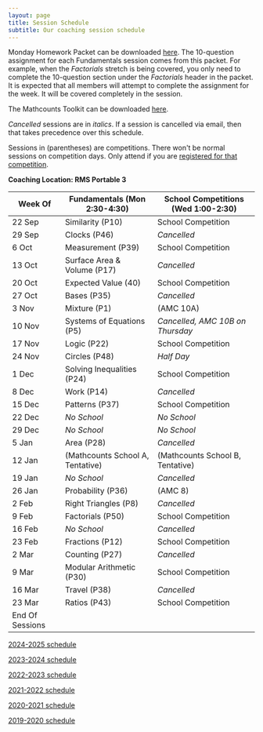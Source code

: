 ```yaml
---
layout: page
title: Session Schedule
subtitle: Our coaching session schedule
---
```


Monday Homework Packet can be downloaded [here](/files/Homework%20Packet.pdf). The 10-question assignment for each Fundamentals session comes from this packet. For example, when the _Factorials_ stretch is being covered, you only need to complete the 10-question section under the _Factorials_ header in the packet. It is expected that all members will attempt to complete the assignment 
for the week. It will be covered completely in the session.

The Mathcounts Toolkit can be downloaded [here](/files/Mathcounts%20Toolkit.pdf).

_Cancelled_ sessions are in _italics_. If a session is cancelled via email, then that takes precedence over this schedule.

Sessions in (parentheses) are competitions. There won't be normal sessions on competition days. Only attend if you are [registered for that competition](/competitions).

**Coaching Location: RMS Portable 3**


| Week Of | Fundamentals (Mon 2:30-4:30)	| School Competitions (Wed 1:00-2:30)     |
| ------- | ------------------------------- | -------------------------------------   |
| 22 Sep  | Similarity (P10)                | School Competition |
| 29 Sep  | Clocks (P46)                    | _Cancelled_ |
| 6 Oct   | Measurement (P39)               | School Competition |
| 13 Oct  | Surface Area & Volume (P17)     | _Cancelled_ |
| 20 Oct  | Expected Value (40)             | School Competition |
| 27 Oct  | Bases (P35)                     | _Cancelled_ |
| 3 Nov   | Mixture (P1)                    | (AMC 10A) |
| 10 Nov  | Systems of Equations (P5)       | _Cancelled, AMC 10B on Thursday_ |
| 17 Nov  | Logic (P22)                     | School Competition |
| 24 Nov  | Circles (P48)                   | _Half Day_ |
| 1 Dec   | Solving Inequalities (P24)      | School Competition |
| 8 Dec   | Work (P14)                      | _Cancelled_ |
| 15 Dec  | Patterns (P37)                  | School Competition |
| 22 Dec  | _No School_                     | _No School_ |
| 29 Dec  | _No School_                     | _No School_ |
| 5 Jan   | Area (P28)                      | _Cancelled_ |
| 12 Jan  | (Mathcounts School A, Tentative)  | (Mathcounts School B, Tentative) |
| 19 Jan  | _No School_                     | _Cancelled_ |
| 26 Jan  | Probability (P36)               | (AMC 8) |
| 2 Feb   | Right Triangles (P8)            | _Cancelled_ |
| 9 Feb   | Factorials (P50)                | School Competition |
| 16 Feb  | _No School_                     | _Cancelled_ |
| 23 Feb  | Fractions (P12)                 | School Competition |
| 2 Mar   | Counting (P27)                  | _Cancelled_ |
| 9 Mar   | Modular Arithmetic (P30)        | School Competition |
| 16 Mar  | Travel (P38)                    | _Cancelled_ |
| 23 Mar  | Ratios (P43)                    | School Competition |
| End Of Sessions |


[2024-2025 schedule](/schedule-2425.md)

[2023-2024 schedule](/schedule-2324.md)

[2022-2023 schedule](/schedule-2223.md)

[2021-2022 schedule](/schedule-2122.md)

[2020-2021 schedule](/schedule-2021.md)

[2019-2020 schedule](/schedule-1920.md)
